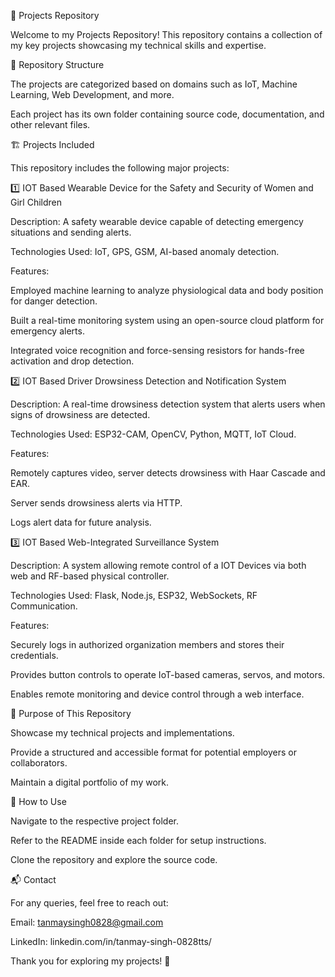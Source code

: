 🚀 Projects Repository

Welcome to my Projects Repository! This repository contains a collection of my key projects showcasing my technical skills and expertise.

📂 Repository Structure

The projects are categorized based on domains such as IoT, Machine Learning, Web Development, and more.

Each project has its own folder containing source code, documentation, and other relevant files.

🏗️ Projects Included

This repository includes the following major projects:

1️⃣ IOT Based Wearable Device for the Safety and Security of Women and Girl Children

Description: A safety wearable device capable of detecting emergency situations and sending alerts.

Technologies Used: IoT, GPS, GSM, AI-based anomaly detection.

Features:

Employed machine learning to analyze physiological data and body position for danger detection.

Built a real-time monitoring system using an open-source cloud platform for emergency alerts.

Integrated voice recognition and force-sensing resistors for hands-free activation and drop detection.

2️⃣ IOT Based Driver Drowsiness Detection and Notification System

Description: A real-time drowsiness detection system that alerts users when signs of drowsiness are detected.

Technologies Used: ESP32-CAM, OpenCV, Python, MQTT, IoT Cloud.

Features:

Remotely captures video, server detects drowsiness with Haar Cascade and EAR.

Server sends drowsiness alerts via HTTP.

Logs alert data for future analysis.

3️⃣ IOT Based Web-Integrated Surveillance System

Description: A system allowing remote control of a IOT Devices via both web and RF-based physical controller.

Technologies Used: Flask, Node.js, ESP32, WebSockets, RF Communication.

Features:

Securely logs in authorized organization members and stores their credentials.

Provides button controls to operate IoT-based cameras, servos, and motors.

Enables remote monitoring and device control through a web interface. 

🎯 Purpose of This Repository

Showcase my technical projects and implementations.

Provide a structured and accessible format for potential employers or collaborators.

Maintain a digital portfolio of my work.

🔗 How to Use

Navigate to the respective project folder.

Refer to the README inside each folder for setup instructions.

Clone the repository and explore the source code.

📬 Contact

For any queries, feel free to reach out:

Email: tanmaysingh0828@gmail.com

LinkedIn: linkedin.com/in/tanmay-singh-0828tts/

Thank you for exploring my projects! 🚀

